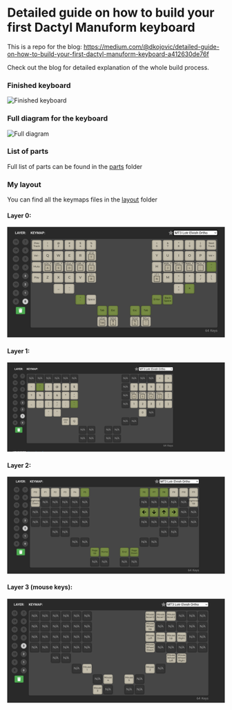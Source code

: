 # Detailed guide on how to build your first Dactyl Manuform keyboard

This is a repo for the blog: https://medium.com/@dkojovic/detailed-guide-on-how-to-build-your-first-dactyl-manuform-keyboard-a412630de76f

Check out the blog for detailed explanation of the whole build process.

### Finished keyboard

![Finished keyboard](./finished_keyboard.png)

### Full diagram for the keyboard

![Full diagram](./full_diagram.png)

### List of parts

Full list of parts can be found in the [parts](/parts) folder

### My layout

You can find all the keymaps files in the [layout](/layout) folder

#### Layer 0:

![layout 0](./layout/layer_0.png)

#### Layer 1:

![layout 1](./layout/layer_1.png)

#### Layer 2:

![layout 2](./layout/layer_2.png)

#### Layer 3 (mouse keys):

![layout 3](./layout/layer_3.png)
